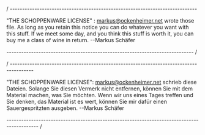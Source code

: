 / ----------------------------------------------------------------------------

"THE SCHOPPENWARE LICENSE" :
<markus@ockenheimer.net> wrote those file. As long as you retain this notice you can do whatever you want with this stuff.
If we meet some day, and you think this stuff is worth it, you can buy me a class of wine in return.
--Markus Schäfer

---------------------------------------------------------------------------- /

/ ---------------------------------------------------------------------------------------

"THE SCHOPPENWARE LICENSE": 
<markus@ockenheimer.net> schrieb diese Dateien. Solange Sie diesen Vermerk nicht entfernen, können Sie mit dem Material machen, was Sie möchten.
Wenn wir uns eines Tages treffen und Sie denken, das Material ist es wert, können Sie mir dafür einen Sauergespritzten ausgeben.
--Markus Schäfer

------------------------------------------------------------------------------------------- /
